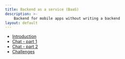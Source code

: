 ```yaml
---
title: Backend as a service (BaaS)
description: >-
    Backend for mobile apps without writing a backend
layout: default
---
```


- [Introduction](introduction)
- [Chat - part 1](chat1)
- [Chat - part 2](chat2)
- [Challenges](challenges)